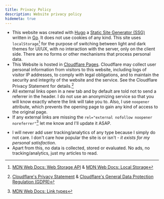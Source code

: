 ```yaml
---
title: Privacy Policy
description: Website privacy policy
hidemeta: true
---
```


- This website was created with [Hugo](https://gohugo.io/) a [Static Site Generator (SSG)](https://en.wikipedia.org/wiki/Static_site_generator "Static Site Generator (SSG) @ Wikipedia") written in [Go](https://go.dev/). It does not use cookies of any kind. This site uses `localStorage`[^1] for the purpose of switching between light and dark themes for UI/UX, with no interaction with the server, only on the client side. There are no forms or other mechanisms that process personal data.
- This Website is hosted in [Cloudflare Pages](https://pages.cloudflare.com/). Cloudflare may collect user personal information from visitors to this website, including logs of visitor IP addresses, to comply with legal obligations, and to maintain the security and integrity of the website and the service. See the Cloudflare Privacy Statement for details.[^2]
- All external links open in a new tab and by default are told not to send a referrer in the header. I do not use an anonymizing service so that you will know exactly where the link will take you to. Also, I use `noopener` attribute, which prevents the opening page to gain any kind of access to the original page.
- If any external links are missing the `rel="external nofollow noopener noreferrer"`[^3] let me know and I'll update it ASAP.
<!-- - To enhance the website's security, I have implemented several HTTP security headers[^4] such as [Content-Security-Policy](https://developer.mozilla.org/en-US/docs/Web/HTTP/CSP), [Strict-Transport-Security](https://developer.mozilla.org/en-US/docs/Web/HTTP/Headers/Strict-Transport-Security), [X-Content-Type-Options](https://developer.mozilla.org/en-US/docs/Web/HTTP/Headers/X-Content-Type-Options), [Referrer-Policy](https://developer.mozilla.org/en-US/docs/Web/HTTP/Headers/Referrer-Policy), [X-Frame-Options](https://developer.mozilla.org/en-US/docs/Web/HTTP/Headers/X-Frame-Options), [Cross-Origin-Opener-Policy](https://developer.mozilla.org/en-US/docs/Web/HTTP/Headers/Cross-Origin-Opener-Policy) and [Permissions-Policy](https://developer.mozilla.org/en-US/docs/Web/HTTP/Permissions_Policy). -->
- I will never add user tracking/analytics of any type because I simply do not care. I don't care how popular the site is or isn't - _it exists for my personal satisfaction_.
- Apart from this, no data is collected, stored or evaluated. No ads, no tracking/analytics, just my articles to read.

[^1]: [MDN Web Docs: Web Storage API](https://developer.mozilla.org/en-US/docs/Web/API/Web_Storage_API "Web Storage API @ MDN Web Docs") & [MDN Web Docs: Local Storage](https://developer.mozilla.org/en-US/docs/Web/API/Window/localStorage "localStorage @ MDN Web Docs")
[^2]: [Cloudflare's Privacy Statement](https://www.cloudflare.com/privacypolicy/) & [Cloudflare's General Data Protection Regulation (GDPR)](https://www.cloudflare.com/trust-hub/gdpr/)
[^3]: [MDN Web Docs: Link types](https://developer.mozilla.org/en-US/docs/Web/HTML/Link_types "Link types @ MDN Web Docs")
<!-- [^4]: [HTTP Security Response Headers](https://cheatsheetseries.owasp.org/cheatsheets/HTTP_Headers_Cheat_Sheet.html) -->